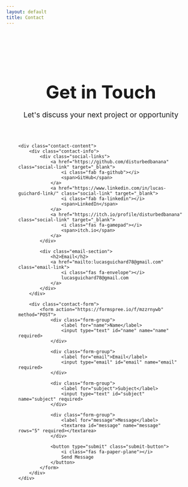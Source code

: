 ```yaml
---
layout: default
title: Contact
---
```


<div class="contact-container">
    <div class="contact-header">
        <h1>Get in Touch</h1>
        <p class="subtitle">Let's discuss your next project or opportunity</p>
    </div>

    <div class="contact-content">
        <div class="contact-info">
            <div class="social-links">
                <a href="https://github.com/disturbedbanana" class="social-link" target="_blank">
                    <i class="fab fa-github"></i>
                    <span>GitHub</span>
                </a>
                <a href="https://www.linkedin.com/in/lucas-guichard-link/" class="social-link" target="_blank">
                    <i class="fab fa-linkedin"></i>
                    <span>LinkedIn</span>
                </a>
                <a href="https://itch.io/profile/disturbedbanana" class="social-link" target="_blank">
                    <i class="fas fa-gamepad"></i>
                    <span>itch.io</span>
                </a>
            </div>

            <div class="email-section">
                <h2>Email</h2>
                <a href="mailto:lucasguichard78@gmail.com" class="email-link">
                    <i class="fas fa-envelope"></i>
                    lucasguichard78@gmail.com
                </a>
            </div>
        </div>

        <div class="contact-form">
            <form action="https://formspree.io/f/mzzrnywb" method="POST">
                <div class="form-group">
                    <label for="name">Name</label>
                    <input type="text" id="name" name="name" required>
                </div>
                
                <div class="form-group">
                    <label for="email">Email</label>
                    <input type="email" id="email" name="email" required>
                </div>
                
                <div class="form-group">
                    <label for="subject">Subject</label>
                    <input type="text" id="subject" name="subject" required>
                </div>
                
                <div class="form-group">
                    <label for="message">Message</label>
                    <textarea id="message" name="message" rows="5" required></textarea>
                </div>
                
                <button type="submit" class="submit-button">
                    <i class="fas fa-paper-plane"></i>
                    Send Message
                </button>
            </form>
        </div>
    </div>
</div>

<style>
    .contact-container {
        max-width: 1200px;
        margin: 0 auto;
        padding: 4rem 2rem;
    }

    .contact-header {
        text-align: center;
        margin-bottom: 4rem;
    }

    .contact-header h1 {
        font-size: 3rem;
        color: var(--text-color);
        margin-bottom: 1rem;
    }

    .subtitle {
        font-size: 1.2rem;
        color: var(--text-secondary);
    }

    .contact-content {
        display: grid;
        grid-template-columns: 1fr 1fr;
        gap: 4rem;
    }

    .contact-info {
        display: flex;
        flex-direction: column;
        gap: 3rem;
    }

    .social-links {
        display: grid;
        grid-template-columns: repeat(2, 1fr);
        gap: 1rem;
    }

    .social-link {
        display: flex;
        align-items: center;
        gap: 0.75rem;
        padding: 1rem;
        background: var(--card-bg);
        border-radius: 0.5rem;
        text-decoration: none;
        color: var(--text-color);
        font-weight: 500;
        transition: transform 0.2s, box-shadow 0.2s;
        box-shadow: 0 2px 4px var(--shadow-color);
        border: 1px solid var(--border-color);
    }

    .social-link:hover {
        transform: translateY(-2px);
        box-shadow: 0 4px 6px var(--hover-shadow);
    }

    .social-link i {
        font-size: 1.5rem;
        color: var(--accent-color);
    }

    .email-section h2 {
        margin-bottom: 1rem;
        color: var(--text-color);
    }

    .email-link {
        display: flex;
        align-items: center;
        gap: 0.75rem;
        color: var(--accent-color);
        text-decoration: none;
        font-weight: 500;
        transition: color 0.2s;
    }

    .email-link:hover {
        color: var(--accent-hover);
    }

    .contact-form {
        background: var(--card-bg);
        padding: 2rem;
        border-radius: 1rem;
        box-shadow: 0 4px 6px var(--shadow-color);
        border: 1px solid var(--border-color);
    }

    .form-group {
        margin-bottom: 1.5rem;
    }

    .form-group label {
        display: block;
        margin-bottom: 0.5rem;
        color: var(--text-secondary);
        font-weight: 500;
    }

    .form-group input,
    .form-group textarea {
        width: 100%;
        padding: 0.75rem;
        border: 1px solid var(--border-color);
        border-radius: 0.5rem;
        font-size: 1rem;
        transition: border-color 0.2s;
        background: var(--bg-color);
        color: var(--text-color);
    }

    .form-group input:focus,
    .form-group textarea:focus {
        outline: none;
        border-color: var(--accent-color);
    }

    .submit-button {
        display: flex;
        align-items: center;
        justify-content: center;
        gap: 0.5rem;
        width: 100%;
        padding: 1rem;
        background: var(--accent-color);
        color: white;
        border: none;
        border-radius: 0.5rem;
        font-size: 1rem;
        font-weight: 600;
        cursor: pointer;
        transition: background-color 0.2s, transform 0.2s;
    }

    .submit-button:hover {
        background: var(--accent-hover);
        transform: translateY(-2px);
    }

    @media (max-width: 768px) {
        .contact-content {
            grid-template-columns: 1fr;
            gap: 2rem;
        }

        .contact-header h1 {
            font-size: 2.5rem;
        }

        .social-links {
            grid-template-columns: 1fr;
        }
    }
</style> 